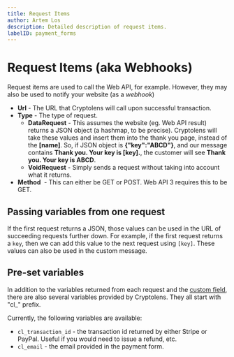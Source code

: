 ```yaml
---
title: Request Items
author: Artem Los
description: Detailed description of request items.
labelID: payment_forms
---
```

# Request Items (aka Webhooks)

Request items are used to call the Web API, for example. However, they may also be used to notify your website (as a <em>webhook</em>)

<ul>
 	<li><strong>Url</strong> - The URL that Cryptolens will call upon successful transaction.</li>
 	<li><strong>Type</strong> - The type of request.
<ul>
 	<li><strong>DataRequest</strong> - This assumes the website (eg. Web API result) returns a JSON object (a hashmap, to be precise). Cryptolens will take these values and insert them into the thank you page, instead of the <strong>[name]</strong>. So, if JSON object is <strong>{"key":"ABCD"}</strong>, and our message contains <strong>Thank you. Your key is [key].</strong>, the customer will see <strong>Thank you. Your key is ABCD</strong>.</li>
 	<li><strong>VoidRequest</strong> - Simply sends a request without taking into account what it returns.</li>
</ul>
</li>
 	<li><strong>Method</strong>  - This can either be GET or POST. Web API 3 requires this to be GET.</li>
</ul>

## Passing variables from one request
If the first request returns a JSON, those values can be used in the URL of succeeding requests further down. For example, if the first request returns a `key`, then we can add this value to the next request using `[key]`. These values can also be used in the custom message.

## Pre-set variables
In addition to the variables returned from each request and the [custom field](/payment-form/custom-field), there are also several variables provided by Cryptolens. They all start with "cl_" prefix.

Currently, the following variables are available:

* `cl_transaction_id` - the transaction id returned by either Stripe or PayPal. Useful if you would need to issue a refund, etc.
* `cl_email` - the email provided in the payment form.